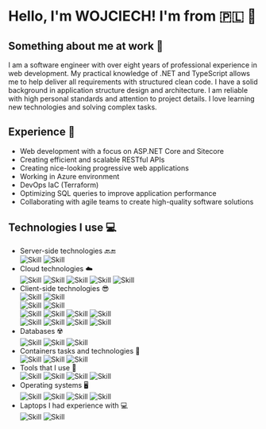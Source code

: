 # Hello, I'm WOJCIECH! I'm from 🇵🇱 👋

## Something about me at work 💼

I am a software engineer with over eight years of professional experience in web development. My practical knowledge of .NET and TypeScript allows me to help deliver all requirements with structured clean code. I have a solid background in application structure design and architecture. I am reliable with high personal standards and attention to project details. I love learning new technologies and solving complex tasks.

## Experience 🚀
- Web development with a focus on ASP.NET Core and Sitecore
- Creating efficient and scalable RESTful APIs
- Creating nice-looking progressive web applications
- Working in Azure environment
- DevOps IaC (Terraform)
- Optimizing SQL queries to improve application performance
- Collaborating with agile teams to create high-quality software solutions

## Technologies I use 💻
- Server-side technologies :back::end:
  <br />
    ![Skill](https://img.shields.io/badge/C%23-239120?style=for-the-badge&logo=c-sharp&logoColor=white)
    ![Skill](https://img.shields.io/badge/.NET-5C2D91?style=for-the-badge&logo=.net&logoColor=white)
- Cloud technologies ☁️
  <br />
    ![Skill](https://img.shields.io/badge/Azure_DevOps-0078D7?style=for-the-badge&logo=azure-devops&logoColor=white)
    ![Skill](https://img.shields.io/badge/Azure_Functions-0062AD?style=for-the-badge&logo=azure-functions&logoColor=white)
    ![Skill](https://img.shields.io/badge/microsoft%20azure-0089D6?style=for-the-badge&logo=microsoft-azure&logoColor=white)
    ![Skill](https://img.shields.io/badge/Terraform-7B42BC?style=for-the-badge&logo=terraform&logoColor=white)
    ![Skill](https://img.shields.io/badge/Vercel-000000?style=for-the-badge&logo=vercel&logoColor=white)
- Client-side technologies 😎
  <br />
    ![Skill](https://img.shields.io/badge/JavaScript-323330?style=for-the-badge&logo=javascript&logoColor=F7DF1E)
    ![Skill](https://img.shields.io/badge/TypeScript-007ACC?style=for-the-badge&logo=typescript&logoColor=white)
  <br />
    ![Skill](https://img.shields.io/badge/HTML5-E34F26?style=for-the-badge&logo=html5&logoColor=white)
    ![Skill](https://img.shields.io/badge/CSS3-1572B6?style=for-the-badge&logo=css3&logoColor=white)
   <br />
    ![Skill](https://img.shields.io/badge/React-20232A?style=for-the-badge&logo=react&logoColor=61DAFB)
    ![Skill](https://img.shields.io/badge/Redux-593D88?style=for-the-badge&logo=redux&logoColor=white)
    ![Skill](https://img.shields.io/badge/next%20js-000000?style=for-the-badge&logo=nextdotjs&logoColor=white)
    ![Skill](https://img.shields.io/badge/Vue%20js-35495E?style=for-the-badge&logo=vuedotjs&logoColor=4FC08D)
   <br />
    ![Skill](https://img.shields.io/badge/Bootstrap-563D7C?style=for-the-badge&logo=bootstrap&logoColor=white)
    ![Skill](https://img.shields.io/badge/axios-671ddf?&style=for-the-badge&logo=axios&logoColor=white)
    ![Skill](https://img.shields.io/badge/Chart%20js-FF6384?style=for-the-badge&logo=chartdotjs&logoColor=white)
    ![Skill](https://img.shields.io/badge/Tailwind_CSS-38B2AC?style=for-the-badge&logo=tailwind-css&logoColor=white)
- Databases ☢️
  <br />
    ![Skill](https://img.shields.io/badge/Microsoft%20SQL%20Server-CC2927?style=for-the-badge&logo=microsoft%20sql%20server&logoColor=white)
    ![Skill](https://img.shields.io/badge/redis-CC0000.svg?&style=for-the-badge&logo=redis&logoColor=white)
    ![Skill](https://img.shields.io/badge/Sqlite-003B57?style=for-the-badge&logo=sqlite&logoColor=white)
- Containers tasks and technologies 🐋
  <br />
    ![Skill](https://img.shields.io/badge/Docker-2CA5E0?style=for-the-badge&logo=docker&logoColor=white)
    ![Skill](https://img.shields.io/badge/Gulp-CF4647?style=for-the-badge&logo=gulp&logoColor=white)
    ![Skill](https://img.shields.io/badge/JWT-000000?style=for-the-badge&logo=JSON%20web%20tokens&logoColor=white)
- Tools that I use 🧰
  <br />
    ![Skill](https://img.shields.io/badge/Visual_Studio-5C2D91?style=for-the-badge&logo=visual%20studio&logoColor=white)
    ![Skill](https://img.shields.io/badge/Visual_Studio_Code-0078D4?style=for-the-badge&logo=visual%20studio%20code&logoColor=white)
    ![Skill](https://img.shields.io/badge/Notepad++-90E59A.svg?style=for-the-badge&logo=notepad%2B%2B&logoColor=black)
    ![Skill](https://img.shields.io/badge/Postman-FF6C37?style=for-the-badge&logo=Postman&logoColor=white)
- Operating systems 🖥️
   <br />
    ![Skill](https://img.shields.io/badge/Microsoft-666666?style=for-the-badge&logo=microsoft&logoColor=white)
    ![Skill](https://img.shields.io/badge/iOS-000000?style=for-the-badge&logo=ios&logoColor=white)
    ![Skill](https://img.shields.io/badge/mac%20os-000000?style=for-the-badge&logo=apple&logoColor=white)
    ![Skill](https://img.shields.io/badge/Windows-0078D6?style=for-the-badge&logo=windows&logoColor=white)
- Laptops I had experience with 💻
  <br />
    ![Skill](https://img.shields.io/badge/lenovo%20laptop-E2231A?style=for-the-badge&logo=lenovo&logoColor=white)
    ![Skill](https://img.shields.io/badge/Apple%20laptop-333333?style=for-the-badge&logo=apple&logoColor=white)


<!--
<table style="background-color: #f0f0f0;">
  <tr>
    <td>
      <a href="https://github.com/mrVietus">
        <img height=200 align="center" src="https://github-readme-stats.vercel.app/api/top-langs?username=mrVietus&layout=compact&langs_count=8&card_width=320&theme=dracula" />
      </a>
    </td>
  </tr>
</table>

<!--
**mrVietus/mrVietus** is a ✨ _special_ ✨ repository because its `README.md` (this file) appears on your GitHub profile.

Here are some ideas to get you started:

- 🔭 I’m currently working on ...
- 🌱 I’m currently learning ...
- 👯 I’m looking to collaborate on ...
- 🤔 I’m looking for help with ...
- 💬 Ask me about ...
- 📫 How to reach me: ...
- 😄 Pronouns: ...
- ⚡ Fun fact: ...
-->
